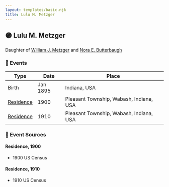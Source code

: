 ```yaml
---
layout: templates/basic.njk
title: Lulu M. Metzger
---
```

## 🟣 Lulu M. Metzger

Daughter of [William J. Metzger](/people/2/26066694) and [Nora E. Butterbaugh](/people/7/71546258)

### 📆 Events

Type | Date | Place
------ | ------ | ------
Birth | Jan 1895 | Indiana, USA
[Residence](#event-02ee8092-2a31-4de6-9091-62f3b79e6445) | 1900 | Pleasant Township, Wabash, Indiana, USA
[Residence](#event-10dceb67-b95e-4072-a429-8bfb7d75abd9) | 1910 | Pleasant Township, Wabash, Indiana, USA

### 📰 Event Sources

#### <a id="event-02ee8092-2a31-4de6-9091-62f3b79e6445"></a> Residence, 1900
* 1900 US Census

#### <a id="event-10dceb67-b95e-4072-a429-8bfb7d75abd9"></a> Residence, 1910
* 1910 US Census
